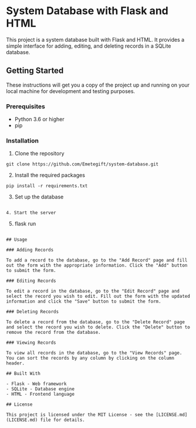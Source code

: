 # System Database with Flask and HTML

This project is a system database built with Flask and HTML. It provides a simple interface for adding, editing, and deleting records in a SQLite database.

## Getting Started

These instructions will get you a copy of the project up and running on your local machine for development and testing purposes.

### Prerequisites

- Python 3.6 or higher
- pip

### Installation

1. Clone the repository
```
git clone https://github.com/Emetegift/system-database.git
```

2. Install the required packages
```
pip install -r requirements.txt
```

3. Set up the database
```

4. Start the server
```
5. flask run
```

## Usage

### Adding Records

To add a record to the database, go to the "Add Record" page and fill out the form with the appropriate information. Click the "Add" button to submit the form.

### Editing Records

To edit a record in the database, go to the "Edit Record" page and select the record you wish to edit. Fill out the form with the updated information and click the "Save" button to submit the form.

### Deleting Records

To delete a record from the database, go to the "Delete Record" page and select the record you wish to delete. Click the "Delete" button to remove the record from the database.

### Viewing Records

To view all records in the database, go to the "View Records" page. You can sort the records by any column by clicking on the column header.

## Built With

- Flask - Web framework
- SQLite - Database engine
- HTML - Frontend language

## License

This project is licensed under the MIT License - see the [LICENSE.md](LICENSE.md) file for details.
